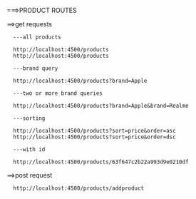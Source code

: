 

===>PRODUCT ROUTES

  ==>get requests

      ---all products

      http://localhost:4500/products
      http://localhost:4500/products

      ---brand query

      http://localhost:4500/products?brand=Apple

      ---two or more brand queries

      http://localhost:4500/products?brand=Apple&brand=Realme

      ---sorting

      http://localhost:4500/products?sort=price&order=asc
      http://localhost:4500/products?sort=price&order=dsc

      ---with id

      http://localhost:4500/products/63f647c2b22a993d9e0210df

  ==>post request

      http://localhost:4500/products/addproduct
